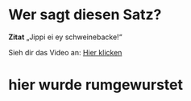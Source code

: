 # Wer sagt diesen Satz?

**Zitat** „Jippi ei ey schweinebacke!“

Sieh dir das Video an: [Hier klicken](https://www.youtube.com/watch?v=nN68ZdyZyd8)

# hier wurde rumgewurstet
